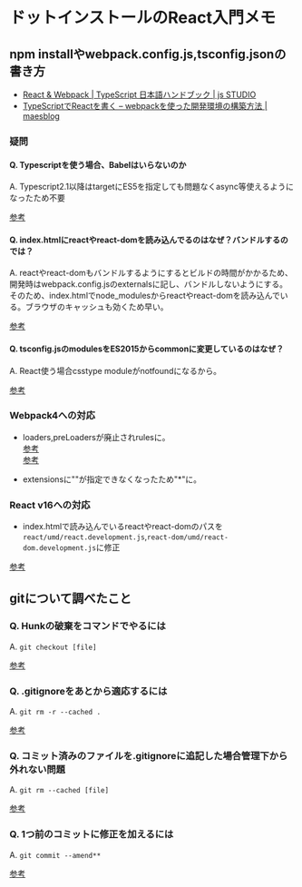 # ドットインストールのReact入門メモ

## npm installやwebpack.config.js,tsconfig.jsonの書き方

* [React &amp; Webpack | TypeScript 日本語ハンドブック | js STUDIO](http://js.studio-kingdom.com/typescript/tutorials/react_and_webpack)
* [TypeScriptでReactを書く &#8211; webpackを使った開発環境の構築方法 | maesblog](https://mae.chab.in/archives/59782)

### 疑問

#### Q. Typescriptを使う場合、Babelはいらないのか

A. Typescript2.1以降はtargetにES5を指定しても問題なくasync等使えるようになったため不要

[参考](http://js.studio-kingdom.com/typescript/release_note/typescript_2_1#downlevel_async_functions)


#### Q. index.htmlにreactやreact-domを読み込んでるのはなぜ？バンドルするのでは？

A. reactやreact-domもバンドルするようにするとビルドの時間がかかるため、開発時はwebpack.config.jsのexternalsに記し、バンドルしないようにする。そのため、index.htmlでnode_modulesからreactやreact-domを読み込んでいる。ブラウザのキャッシュも効くため早い。

[参考](https://mae.chab.in/archives/59782#post59782-7)

#### Q. tsconfig.jsのmodulesをES2015からcommonに変更しているのはなぜ？

A. React使う場合csstype moduleがnotfoundになるから。

[参考](https://github.com/DefinitelyTyped/DefinitelyTyped/issues/24788)


### Webpack4への対応

* loaders,preLoadersが廃止されrulesに。  
    [参考](https://stackoverflow.com/questions/42476185/webpack-config-has-an-unknown-property-preloaders)  
    [参考](https://qiita.com/shota_abe/items/fbd6d988188442a4d11c)

* extensionsに""が指定できなくなったため"*"に。  

### React v16への対応

* index.htmlで読み込んでいるreactやreact-domのパスを``react/umd/react.development.js``,``react-dom/umd/react-dom.development.js``に修正

[参考](https://github.com/facebook/react/issues/10294)

## gitについて調べたこと

### Q. Hunkの破棄をコマンドでやるには

A. ``git checkout [file]``

[参考](http://grainrigi.hatenablog.com/entry/2017/10/08/224246)

### Q. .gitignoreをあとから適応するには

A. ``git rm -r --cached .``

[参考](https://qiita.com/hsylife/items/287081ae58788fcc34f2)

### Q. コミット済みのファイルを.gitignoreに追記した場合管理下から外れない問題

A. ``git rm --cached [file]``

[参考](https://teratail.com/questions/909)

### Q. 1つ前のコミットに修正を加えるには

A. ``git commit --amend**``

[参考](https://qiita.com/piruty/items/402b5bf83479f7e3480a)
